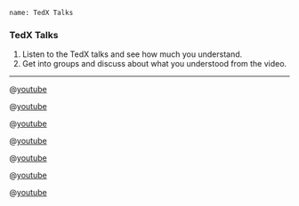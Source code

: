 ```ngMeta
name: TedX Talks
```

### TedX Talks
1. Listen to the TedX talks and see how much you understand.
2. Get into groups and discuss about what you understood from the video.

----

@[youtube](EJFVYBiE6DE)

@[youtube](OV6pEGXRYZ0)

@[youtube](LhGFNPTfM-k)

@[youtube](sKvMxZ284AA)

@[youtube](nMPqsjuXDmE)

@[youtube](BE47-5Mi6d8)

@[youtube](qH1HCYy1NTc)
